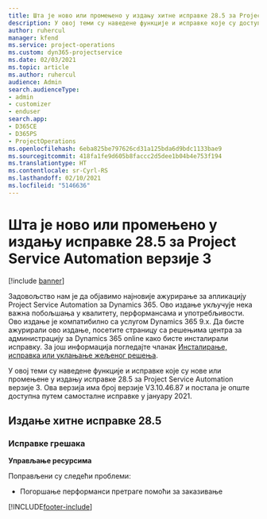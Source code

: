 ```yaml
---
title: Шта је ново или промењено у издању хитне исправке 28.5 за Project Service Automation верзије 3
description: У овој теми су наведене функције и исправке које су доступне у издању хитне исправке 28.5 за Project Service Automation верзије 3.
author: ruhercul
manager: kfend
ms.service: project-operations
ms.custom: dyn365-projectservice
ms.date: 02/03/2021
ms.topic: article
ms.author: ruhercul
audience: Admin
search.audienceType:
- admin
- customizer
- enduser
search.app:
- D365CE
- D365PS
- ProjectOperations
ms.openlocfilehash: 6eba825be797626cd31a125bda6d9bdc1133bae9
ms.sourcegitcommit: 418fa1fe9d605b8faccc2d5dee1b04b4e753f194
ms.translationtype: HT
ms.contentlocale: sr-Cyrl-RS
ms.lasthandoff: 02/10/2021
ms.locfileid: "5146636"
---
```

# <a name="whats-new-or-changed-in-project-service-automation-update-release-285-v3"></a>Шта је ново или промењено у издању исправке 28.5 за Project Service Automation верзије 3

[!include [banner](../includes/psa-now-project-operations.md)]

Задовољство нам је да објавимо најновије ажурирање за апликацију Project Service Automation за Dynamics 365. Ово издање укључује нека важна побољшања у квалитету, перформансама и употребљивости. Ово издање је компатибилно са услугом Dynamics 365 9.x. Да бисте ажурирали ово издање, посетите страницу са решењима центра за администрацију за Dynamics 365 online како бисте инсталирали исправку. За још информација погледајте чланак [Инсталирање, исправка или уклањање жељеног решења](https://docs.microsoft.com/power-platform/admin/install-remove-preferred-solution).

У овој теми су наведене функције и исправке које су нове или промењене у издању исправке 28.5 за Project Service Automation верзије 3. Ова верзија има број верзије V3.10.46.87 и постала је опште доступна путем самосталне исправке у јануару 2021.

## <a name="update-release-285-hotfix"></a>Издање хитне исправке 28.5

### <a name="bug-fixes"></a>Исправке грешака

**Управљање ресурсима**

Поправљени су следећи проблеми:

- Погоршање перформанси претраге помоћи за заказивање



[!INCLUDE[footer-include](../includes/footer-banner.md)]
